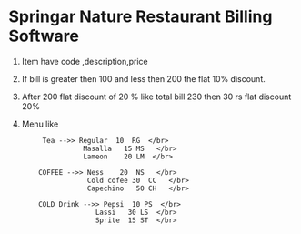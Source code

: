 <h1>Springar Nature Restaurant Billing Software</h1>

1. Item have code ,description,price 

2. If bill is greater then 100 and less then 200 the flat 10% discount.

3. After 200  flat discount of 20 % like total bill 230 then 30 rs flat discount 20% 

4. Menu like  	

			Tea -->> Regular  10  RG  </br>
                      Masalla   15 MS   </br>
                      Lameon    20 LM  </br>
                      
           COFFEE -->> Ness    20  NS   </br>
                       Cold cofee 30  CC   </br>
                       Capechino   50 CH   </br>
                       
           COLD Drink -->> Pepsi  10 PS  </br>
           				 Lassi   30 LS  </br>
           				 Sprite  15 ST  </br>
					  